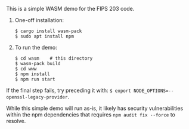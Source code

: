 This is a simple WASM demo for the FIPS 203 code.

1. One-off installation:

   ~~~
   $ cargo install wasm-pack
   $ sudo apt install npm
   ~~~

2. To run the demo:

   ~~~
   $ cd wasm    # this directory
   $ wasm-pack build
   $ cd www
   $ npm install
   $ npm run start
   ~~~

If the final step fails, try preceding it with: `$ export NODE_OPTIONS=--openssl-legacy-provider`.

While this simple demo will run as-is, it likely has security vulnerabilities within the npm
dependencies that requires `npm audit fix --force` to resolve.
